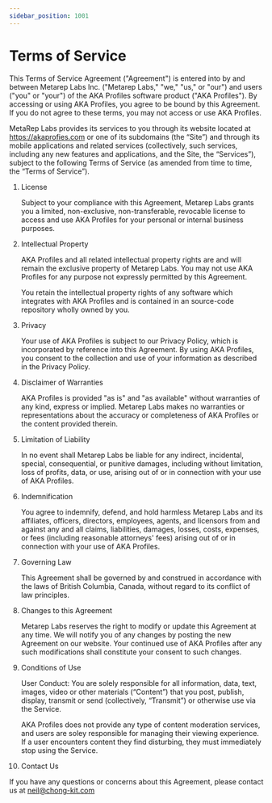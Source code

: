 ```yaml
---
sidebar_position: 1001
---
```


# Terms of Service

This Terms of Service Agreement ("Agreement") is entered into by and between Metarep Labs Inc. ("Metarep Labs," "we," "us," or "our") and users ("you" or "your") of the AKA Profiles software product ("AKA Profiles").
By accessing or using AKA Profiles, you agree to be bound by this Agreement. If you do not agree to these terms, you may not access or use AKA Profiles.

MetaRep Labs provides its services to you through its website located at https://akaprofies.com or one of its subdomains (the “Site”) and through its mobile applications and related services (collectively, such services, including any new features and applications, and the Site, the “Services”), subject to the following Terms of Service (as amended from time to time, the “Terms of Service”).

1. License

   Subject to your compliance with this Agreement, Metarep Labs grants you a limited, non-exclusive, non-transferable, revocable license to access and use AKA Profiles for your personal or internal business purposes.

2. Intellectual Property

   AKA Profiles and all related intellectual property rights are and will remain the exclusive property of Metarep Labs. You may not use AKA Profiles for any purpose not expressly permitted by this Agreement.

   You retain the intellectual property rights of any software which integrates with AKA Profiles and is contained in an source-code repository wholly owned by you.

3. Privacy

   Your use of AKA Profiles is subject to our Privacy Policy, which is incorporated by reference into this Agreement. By using AKA Profiles, you consent to the collection and use of your information as described in the Privacy Policy.

4. Disclaimer of Warranties

   AKA Profiles is provided "as is" and "as available" without warranties of any kind, express or implied. Metarep Labs makes no warranties or representations about the accuracy or completeness of AKA Profiles or the content provided therein.

5. Limitation of Liability

   In no event shall Metarep Labs be liable for any indirect, incidental, special, consequential, or punitive damages, including without limitation, loss of profits, data, or use, arising out of or in connection with your use of AKA Profiles.

6. Indemnification

   You agree to indemnify, defend, and hold harmless Metarep Labs and its affiliates, officers, directors, employees, agents, and licensors from and against any and all claims, liabilities, damages, losses, costs, expenses, or fees (including reasonable attorneys' fees) arising out of or in connection with your use of AKA Profiles.

7. Governing Law

   This Agreement shall be governed by and construed in accordance with the laws of British Columbia, Canada, without regard to its conflict of law principles.

8. Changes to this Agreement

   Metarep Labs reserves the right to modify or update this Agreement at any time. We will notify you of any changes by posting the new Agreement on our website. Your continued use of AKA Profiles after any such modifications shall constitute your consent to such changes.

9. Conditions of Use

   User Conduct: You are solely responsible for all information, data, text, images, video or other materials (“Content”) that you post, publish, display, transmit or send (collectively, “Transmit”) or otherwise use via the Service.

   AKA Profiles does not provide any type of content moderation services, and users are soley responsible for managing their viewing experience. If a user encounters content they find disturbing, they must immediately stop using the Service.

10. Contact Us

If you have any questions or concerns about this Agreement, please contact us at neil@chong-kit.com
